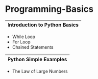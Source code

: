 # Programming-Basics

|Introduction to Python Basics  |  
|------------------------------ | 
- While Loop                    
- For Loop                     
- Chained Statements           



|Python Simple Examples | 
|---------------------- | 
- The Law of Large Numbers                 
          